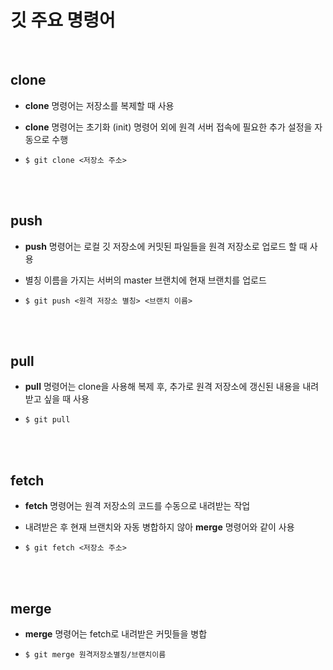 # 깃 주요 명령어

<br>

## clone

+ **clone** 명령어는 저장소를 복제할 때 사용

+ **clone** 명령어는 초기화 (init) 명령어 외에 원격 서버 접속에 필요한 추가 설정을 자동으로 수행

+ `$ git clone <저장소 주소>`

<br><br>

## push

+ **push** 명령어는 로컬 깃 저장소에 커밋된 파일들을 원격 저장소로 업로드 할 때 사용

+ 별칭 이름을 가지는 서버의 master 브랜치에 현재 브랜치를 업로드

+ `$ git push <원격 저장소 별칭> <브랜치 이름>`

<br><br>

## pull

+ **pull** 명령어는 clone을 사용해 복제 후, 추가로 원격 저장소에 갱신된 내용을 내려받고 싶을 때 사용

+ `$ git pull`

<br><br>

## fetch

+ **fetch** 명령어는 원격 저장소의 코드를 수동으로 내려받는 작업

+ 내려받은 후 현재 브랜치와 자동 병합하지 않아 **merge** 명령어와 같이 사용

+ `$ git fetch <저장소 주소>` 

<br><br>

## merge

+ **merge** 명령어는 fetch로 내려받은 커밋들을 병합

+ `$ git merge 원격저장소별칭/브랜치이름`

<br>
